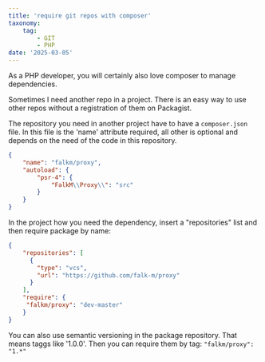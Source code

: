 ```yaml
---
title: 'require git repos with composer'
taxonomy:
    tag:
        - GIT
        - PHP
date: '2025-03-05'
---
```


As a PHP developer, you will certainly also love composer to manage dependencies.

Sometimes I need another repo in a project. There is an easy way to use other repos without a registration of them on Packagist. 

The repository you need in another project have to have a ```composer.json``` file.
In this file is the 'name' attribute required, all other is optional and depends on the need of the code in this repository. 

```json
{
    "name": "falkm/proxy",
    "autoload": {
        "psr-4": {
            "FalkM\\Proxy\\": "src"
        }
    }
}
```

In the project how you need the dependency, insert a "repositories" list and then require package by name: 

```json
{
    "repositories": [
      {
        "type": "vcs",
        "url": "https://github.com/falk-m/proxy"
      }
    ],
    "require": {
     "falkm/proxy": "dev-master"
    }
}
```

You can also use semantic versioning in the package repository.
That means taggs like '1.0.0'.
Then you can require them by tag: ```"falkm/proxy": "1.*"```

